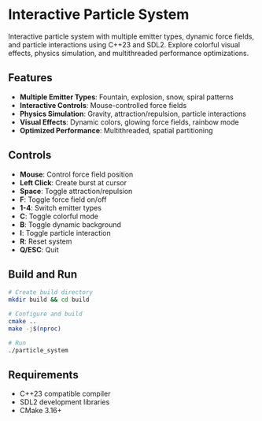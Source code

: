 # Interactive Particle System

Interactive particle system with multiple emitter types, dynamic force fields, and particle interactions using C++23 and SDL2. Explore colorful visual effects, physics simulation, and multithreaded performance optimizations.

## Features

- **Multiple Emitter Types**: Fountain, explosion, snow, spiral patterns
- **Interactive Controls**: Mouse-controlled force fields
- **Physics Simulation**: Gravity, attraction/repulsion, particle interactions
- **Visual Effects**: Dynamic colors, glowing force fields, rainbow mode
- **Optimized Performance**: Multithreaded, spatial partitioning

## Controls

- **Mouse**: Control force field position
- **Left Click**: Create burst at cursor
- **Space**: Toggle attraction/repulsion
- **F**: Toggle force field on/off
- **1-4**: Switch emitter types
- **C**: Toggle colorful mode
- **B**: Toggle dynamic background
- **I**: Toggle particle interaction
- **R**: Reset system
- **Q/ESC**: Quit

## Build and Run

```bash
# Create build directory
mkdir build && cd build

# Configure and build
cmake ..
make -j$(nproc)

# Run
./particle_system
```

## Requirements

- C++23 compatible compiler
- SDL2 development libraries
- CMake 3.16+
